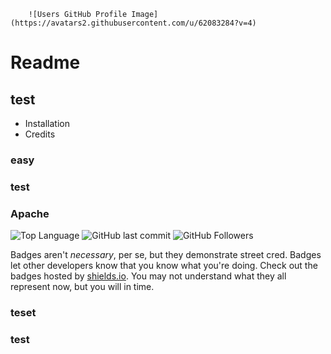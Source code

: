 
  
        ![Users GitHub Profile Image](https://avatars2.githubusercontent.com/u/62083284?v=4)     
  # Readme   

  ## test
  
  * Installation
  * Credits
   
   
  
  ### easy
  
  ### test
  
  ### Apache
  
  ![Top Language](https://img.shields.io/github/languages/top/journeycruz/HW-9-GoodReadMeGenerator) ![GitHub last commit](https://img.shields.io/github/last-commit/journeycruz/HW-9-GoodReadMeGenerator)  ![GitHub Followers](https://img.shields.io/github/followers/journeycruz?style=social)
  
  Badges aren't _necessary_, per se, but they demonstrate street cred. Badges let other developers know that you know what you're doing. Check out the badges hosted by [shields.io](https://shields.io/). You may not understand what they all represent now, but you will in time.
  
  
  ### teset
  
  
  ### test
  


  
  